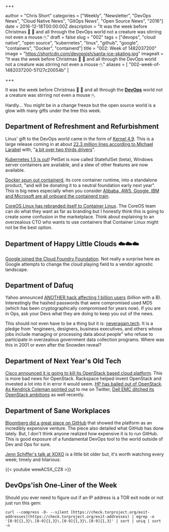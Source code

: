 +++

author = "Chris Short"
categories = ["Weekly", "Newsletter", "DevOps News", "Cloud Native News", "GitOps News", "Open Source News", "2016"]
date = 2016-12-18T00:00:00Z
description = "It was the week before Christmas 🤶 🎅 and all through the DevOps world not a creature was stirring not even a mouse 🖱."
draft = false
slug = "002"
tags = ["devops", "cloud native", "open source", "kubernetes", "linux", "github", "google", "containers", "Docker", "containerd"]
title = "002: Week of 1482037200"
image = "https://shortcdn.com/devopsish/santa-ice-skating.jpg"
imagealt = "It was the week before Christmas 🤶 🎅 and all through the DevOps world not a creature was stirring not even a mouse 🖱."
aliases = [
    "002-week-of-1482037200-51127c20054b"
]

+++

It was the week before Christmas 🤶 🎅 and all through the [**DevOps**](https://devopsish.com/) world not a creature was stirring not even a mouse 🖱.

Hardly... You might be in a change freeze but the open source world is a glow with many gifts under the tree this week.

## Department of Refreshment and Refurbishment

Linus' gift to the DevOps world came in the form of [Kernel 4.9](http://www.mail-archive.com/linux-kernel@vger.kernel.org/msg1290645.html). This is a large release coming in at about [22.3 million lines according to Michael Larabel](http://www.phoronix.com/scan.php?page=news_item&px=Linux-4.9-Git-Stats) with, "[a bit over two thirds drivers](http://www.mail-archive.com/linux-kernel@vger.kernel.org/msg1290645.html)".

[Kubernetes 1.5 is out](http://blog.kubernetes.io/2016/12/kubernetes-1.5-supporting-production-workloads.html)! PetSet is now called StatefulSet (beta), Windows server containers are available, and a slew of other features are now available.

[Docker spun out containerd](https://petty.company/blog/introducing-containerd/), its core container runtime, into a standalone product, "and will be donating it to a neutral foundation early next year". This is big news especially when you consider [Alibaba, AWS, Google, IBM and Microsoft are all onboard the containerd train](https://petty.company/blog/containerd-core-runtime-component/).

[CoreOS Linux has rebranded itself to Container Linux](https://coreos.com/blog/tectonic-self-driving.html). The CoreOS team can do what they want as far as branding but I honestly think this is going to create some confusion in the marketplace. Think about explaining to an overzealous CTO who wants to use containers that Container Linux might not be the best option.

## Department of Happy Little Clouds ☁️☁️☁️

[Google joined the Cloud Foundry Foundation](https://cloudplatform.googleblog.com/2016/12/Google-joins-the-Cloud-Foundry-Foundation.html). Not really a surprise here as Google attempts to change the cloud playing field to a vendor agnostic landscape.

## Department of Dafuq

Yahoo announced [ANOTHER hack affecting 1 billion users](https://yahoo.tumblr.com/post/154479236569/important-security-information-for-yahoo-users) (billion with a B). Interestingly the hashed passwords that were compromised used MD5 (which has been cryptographically compromised for years now). If you are in Ops, ask your Devs what they are doing to keep you out of the news.

This should not even have to be a thing but it is: [neveragain.tech](http://neveragain.tech/). It is a pledge from "engineers, designers, business executives, and others whose jobs include managing or processing data about people" who refuse to participate in overzealous government data collection programs. Where was this in 2001 or even after the Snowden reveal?

## Department of Next Year's Old Tech

[Cisco announced it is going to kill its OpenStack based cloud platform](http://www.theregister.co.uk/2016/12/13/cisco_to_kill_its_intercloud_public_cloud_on_march_31st_2017/). This is more bad news for OpenStack. Rackspace helped invent OpenStack and invested a lot into it in error it would seem. [HP has bailed out of OpenStack](http://www.computerworld.com/article/3146568/cloud-computing/and-there-she-goes-hpe-jettisons-both-openstack-and-cloud-foundry-initiatives.html). [As Kendrick Coleman pointed out](https://twitter.com/KendrickColeman/status/809062687774806016) to me on Twitter, [Dell EMC ditched its OpenStack ambitions](http://www.theregister.co.uk/2016/12/02/dell_emc_kills_off_vxrack_neutrino/) as well recently.

## Department of Sane Workplaces

[Bloomberg did a great piece on GitHub](https://www.bloomberg.com/news/articles/2016-12-15/github-is-building-a-coder-s-paradise-it-s-not-coming-cheap) that showed the platform as an incredibly expensive venture. The piece also detailed what GitHub has done lately. But, I don't think anyone realized how expensive it is to run GitHub. This is good exposure of a fundamental DevOps tool to the world outside of Dev and Ops for sure.

[Jenn Schiffer's talk at XOXO](https://youtu.be/wewAC5X_CZ8) is a little bit older but, it's worth watching every week; timely and hilarious:

{{< youtube wewAC5X_CZ8 >}}

## DevOps'ish One-Liner of the Week

Should you ever need to figure out if an IP address is a TOR exit node or not just run this gem:

    curl --compress -D- --silent [https://check.torproject.org/exit-addresses](https://check.torproject.org/exit-addresses) | egrep -o '[0-9]{1,3}\.[0-9]{1,3}\.[0-9]{1,3}\.[0-9]{1,3}' | sort | uniq | sort -n
